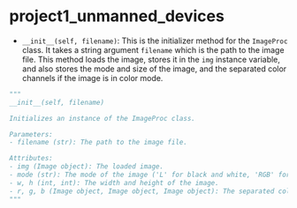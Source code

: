 # project1_unmanned_devices

- `__init__(self, filename)`: This is the initializer method for the `ImageProc` class. It takes a string argument `filename` which is the path to the image file. This method loads the image, stores it in the `img` instance variable, and also stores the mode and size of the image, and the separated color channels if the image is in color mode. 

```python
"""
__init__(self, filename)

Initializes an instance of the ImageProc class.

Parameters:
- filename (str): The path to the image file.

Attributes:
- img (Image object): The loaded image.
- mode (str): The mode of the image ('L' for black and white, 'RGB' for color).
- w, h (int, int): The width and height of the image.
- r, g, b (Image object, Image object, Image object): The separated color channels of the image, if the image is in color mode.
"""
```
